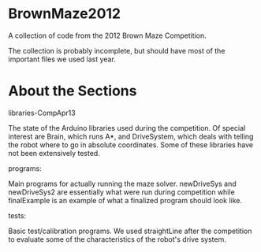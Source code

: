 BrownMaze2012
=============

A collection of code from the 2012 Brown Maze Competition.

The collection is probably incomplete, but should 
have most of the important files we used last year.


About the Sections
==================

libraries-CompApr13

The state of the Arduino libraries used during the 
competition. Of special interest are Brain, which runs
A*, and DriveSystem, which deals with telling the robot
where to go in absolute coordinates. Some of these 
libraries have not been extensively tested.

programs:

Main programs for actually running the maze solver. 
newDriveSys and newDriveSys2 are essentially what were run
during competition while finalExample is an example of what
a finalized program should look like.

tests:

Basic test/calibration programs.  We used straightLine after
the competition to evaluate some of the characteristics of
the robot's drive system.